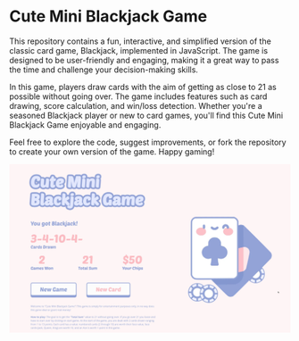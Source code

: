 # Cute Mini Blackjack Game

This repository contains a fun, interactive, and simplified version of the classic card game, Blackjack, implemented in JavaScript. The game is designed to be user-friendly and engaging, making it a great way to pass the time and challenge your decision-making skills.

In this game, players draw cards with the aim of getting as close to 21 as possible without going over. The game includes features such as card drawing, score calculation, and win/loss detection. Whether you're a seasoned Blackjack player or new to card games, you'll find this Cute Mini Blackjack Game enjoyable and engaging.

Feel free to explore the code, suggest improvements, or fork the repository to create your own version of the game. Happy gaming!

![Cute mini game preview](imgs/preview-of-game.jpg)
